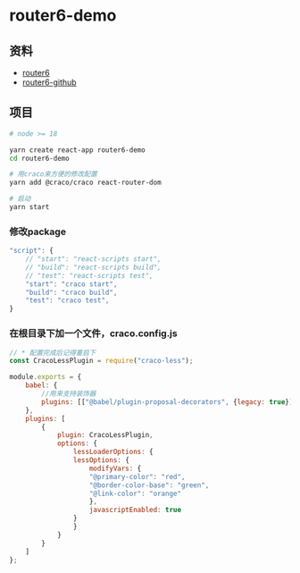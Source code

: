 # router6-demo

## 资料
- [router6](https://reactrouter.com/en/main)
- [router6-github](https://github.com/remix-run/react-router)

## 项目
```bash
# node >= 18

yarn create react-app router6-demo
cd router6-demo

# 用craco来方便的修改配置
yarn add @craco/craco react-router-dom

# 启动
yarn start
```

### 修改package
```js
"script": {
    // "start": "react-scripts start",
    // "build": "react-scripts build",
    // "test": "react-scripts test",
    "start": "craco start",
    "build": "craco build",
    "test": "craco test",
}
```

### 在根目录下加一个文件，craco.config.js
```js
// * 配置完成后记得重启下
const CracoLessPlugin = require("craco-less");

module.exports = {
    babel: {
        //用来支持装饰器
        plugins: [["@babel/plugin-proposal-decorators", {legacy: true}]]
    },
    plugins: [
        {
            plugin: CracoLessPlugin,
            options: {
                lessLoaderOptions: {
                lessOptions: {
                    modifyVars: {
                    "@primary-color": "red",
                    "@border-color-base": "green",
                    "@link-color": "orange"
                    },
                    javascriptEnabled: true
                }
                }
            }
        }
    ]
};
```